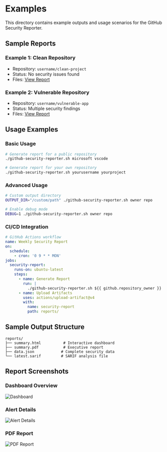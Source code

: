 # Examples

This directory contains example outputs and usage scenarios for the GitHub Security Reporter.

## Sample Reports

### Example 1: Clean Repository
- Repository: `username/clean-project`
- Status: No security issues found
- Files: [View Report](clean-project/summary.html)

### Example 2: Vulnerable Repository  
- Repository: `username/vulnerable-app`
- Status: Multiple security findings
- Files: [View Report](vulnerable-app/summary.html)

## Usage Examples

### Basic Usage
```bash
# Generate report for a public repository
./github-security-reporter.sh microsoft vscode

# Generate report for your own repository
./github-security-reporter.sh yourusername yourproject
```

### Advanced Usage
```bash
# Custom output directory
OUTPUT_DIR="/custom/path" ./github-security-reporter.sh owner repo

# Enable debug mode
DEBUG=1 ./github-security-reporter.sh owner repo
```

### CI/CD Integration
```yaml
# GitHub Actions workflow
name: Weekly Security Report
on:
  schedule:
    - cron: '0 9 * * MON'
jobs:
  security-report:
    runs-on: ubuntu-latest
    steps:
      - name: Generate Report
        run: |
          ./github-security-reporter.sh ${{ github.repository_owner }} ${{ github.event.repository.name }}
      - name: Upload Artifacts
        uses: actions/upload-artifact@v4
        with:
          name: security-report
          path: reports/
```

## Sample Output Structure

```
reports/
├── summary.html          # Interactive dashboard
├── summary.pdf           # Executive report
├── data.json            # Complete security data
└── latest.sarif         # SARIF analysis file
```

## Report Screenshots

### Dashboard Overview
![Dashboard](screenshots/dashboard.png)

### Alert Details
![Alert Details](screenshots/alert-details.png)

### PDF Report
![PDF Report](screenshots/pdf-report.png)